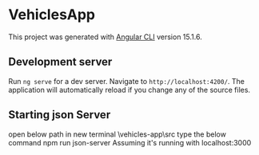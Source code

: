 # VehiclesApp

This project was generated with [Angular CLI](https://github.com/angular/angular-cli) version 15.1.6.

## Development server

Run `ng serve` for a dev server. Navigate to `http://localhost:4200/`. The application will automatically reload if you change any of the source files.

## Starting json Server
open below path in new terminal
\vehicles-app\src
type the below command 
npm run json-server
Assuming it's running with localhost:3000

